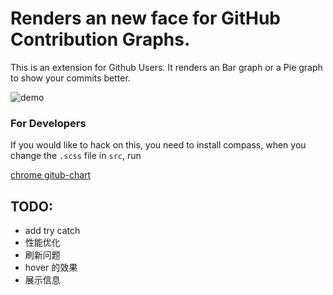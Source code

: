 # Renders an new face for GitHub Contribution Graphs.

This is an extension for Github Users.
It renders an Bar graph or a Pie graph to show your commits better.

![demo](http://static-file-pdd.oss-cn-hangzhou.aliyuncs.com/image/4-3.png)

### For Developers

If you would like to hack on this, you need to install compass, when you change the ```.scss``` file in ```src```, run 

[chrome gitub-chart](https://chrome.google.com/webstore/detail/github-chart/apaldppjjcjgjddfobajdclccgkbkkje)

## TODO:

* add try catch
* 性能优化
* 刷新问题
* hover 的效果
* 展示信息
